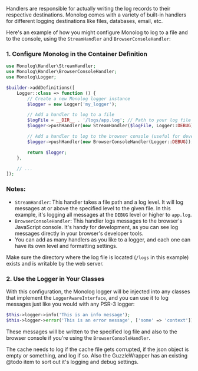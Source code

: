 Handlers are responsible for actually writing the log records to their respective destinations. Monolog comes with a variety of built-in handlers for different logging destinations like files, databases, email, etc.

Here's an example of how you might configure Monolog to log to a file and to the console, using the `StreamHandler` and `BrowserConsoleHandler`:

### 1. Configure Monolog in the Container Definition

```php
use Monolog\Handler\StreamHandler;
use Monolog\Handler\BrowserConsoleHandler;
use Monolog\Logger;

$builder->addDefinitions([
    Logger::class => function () {
        // Create a new Monolog logger instance
        $logger = new Logger('my_logger');

        // Add a handler to log to a file
        $logFile = __DIR__ . '/logs/app.log'; // Path to your log file
        $logger->pushHandler(new StreamHandler($logFile, Logger::DEBUG));

        // Add a handler to log to the browser console (useful for development)
        $logger->pushHandler(new BrowserConsoleHandler(Logger::DEBUG));

        return $logger;
    },

    // ...
]);
```

### Notes:

- `StreamHandler`: This handler takes a file path and a log level. It will log messages at or above the specified level to the given file. In this example, it's logging all messages at the `DEBUG` level or higher to `app.log`.
- `BrowserConsoleHandler`: This handler logs messages to the browser's JavaScript console. It's handy for development, as you can see log messages directly in your browser's developer tools.
- You can add as many handlers as you like to a logger, and each one can have its own level and formatting settings.

Make sure the directory where the log file is located (`/logs` in this example) exists and is writable by the web server.

### 2. Use the Logger in Your Classes

With this configuration, the Monolog logger will be injected into any classes that implement the `LoggerAwareInterface`, and you can use it to log messages just like you would with any PSR-3 logger:

```php
$this->logger->info('This is an info message');
$this->logger->error('This is an error message', ['some' => 'context']);
```

These messages will be written to the specified log file and also to the browser console if you're using the `BrowserConsoleHandler`.

The cache needs to log if the cache file gets corrupted, if the json object is empty or something, and log if so.
Also the GuzzleWrapper has an existing @todo item to sort out it's logging and debug settings.

